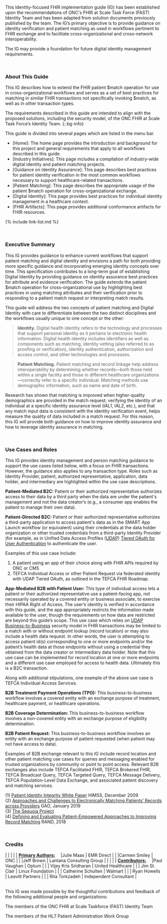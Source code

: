 <div class="stu-note" markdown="1"> 

This Identity-focused FHIR implementation guide (IG) has been established upon the recommendations of ONC's FHIR at Scale Task Force (FAST) Identity Team and has been adapted from solution documents previously published by the team. The IG’s primary objective is to provide guidance on identity verification and patient matching as used in workflows pertinent to FHIR exchange and to facilitate cross-organizational and cross-network interoperability. 

 

The IG may provide a foundation for future digital identity management requirements. 
</div> 

 

&emsp;&emsp;   
### About This Guide 

This IG describes how to extend the FHIR patient $match operation for use in cross-organizational workflows and serves as a set of best practices for matching in similar FHIR transactions not specifically invoking $match, as well as in other transaction types. 

The requirements described in this guide are intended to align with the proposed solutions, including the security model, of the ONC FHIR at Scale Task Force’s Identity Team. 
{:.bg-info} 

This guide is divided into several pages which are listed in the menu bar. 

- [Home]\: The home page provides the introduction and background for this project and general requirements that apply to all workflows described in this guide. 
- [Industry Initiatives]\: This page includes a compilation of industry-wide digital identity and patient matching projects. 
- [Guidance on Identity Assurance]\: This page describes best practices for patient identity verification in the most common workflows necessary to support healthcare-related transactions. 
- [Patient Matching]\: This page describes the appropriate usage of the patient $match operation for cross-organizational exchange. 
- [Digital Identity]\: This page provides best practices for individual identity management in a healthcare context. 
- [FHIR Artifacts]\: This page provides additional conformance artifacts for FHIR resources. 

{% include link-list.md %} 

&emsp;&emsp;   
### Executive Summary 

This IG provides guidance to enhance current workflows that support patient matching and digital identity and envisions a path for both providing more specific guidance and incorporating emerging identity concepts over time. This specification contributes to a long-term goal of establishing Digital Identity by providing guidance on identity assurance best practices for attribute and evidence verification. The guide
extends the patient $match operation for cross-organizational use by highlighting best practices in using matching attributes and their verification prior to responding to a patient match request or interpreting match results. 

This guide will address the two concepts of patient matching and Digital Identity with care to differentiate between the two distinct disciplines and the workflows usually unique to one concept or the other:   

> **Identity.**  Digital health identity refers to the technology and processes that support personal identity as it pertains to electronic health information. Digital health identity includes identifiers as well as components such as matching, identity vetting (also referred to as proofing or verification), identity authentication, authorization and access control, and other technologies and processes.  

> **Patient Matching.**  Patient matching and record linkage help address interoperability by determining whether records—both those held within a single facility and those in different healthcare organizations—correctly refer to a specific individual. Matching methods use demographic information, such as name and date of birth. 

 Research has shown that matching is improved when higher-quality demographics are provided in the match request; verifying the identity of an individual at a specific identity assurance level (IAL1, IAL2, etc.), and that any match input data is consistent with the identity verification event, helps measure the quality of data included in a match request. For this reason, this IG will provide both guidance on how to improve identity assurance and how to leverage identity assurance in matching. 

&emsp;&emsp;   
### Use Cases and Roles 

This IG provides identity management and person matching guidance to support the use cases listed below, with a focus on FHIR transactions. However, the guidance also applies to any transaction type. Roles such as Identity Provider, patient, authorized representative, application, data holder, and intermediary are highlighted within the use case descriptions. 

**Patient-Mediated B2C:** Patient or their authorized representative authorizes access to their data by a third party when the data are under the patient's management and not the data creator’s (e.g., a consumer app enables the patient to manage their own data).   

**Patient-Directed B2C:** Patient or their authorized representative authorizes a third-party application to access patient's data as in the SMART App Launch workflow (or equivalent) using their credentials at the data holder organization or other trusted credentials from a third-party Identity Provider (for example, as in Unified Data Access Profiles ([UDAP](glossary.html)) [Tiered OAuth for User Authentication](https://build.fhir.org/ig/HL7/fhir-udap-security-ig/branches/main/user.html) to authenticate the user.   

Examples of this use case include: 

1. A patient using an app of their choice along with FHIR APIs required by ONC or CMS 
2. TEFCA Individual Access or other Patient Request via federated identity with UDAP Tiered OAuth, as outlined in the TEFCA FHIR Roadmap. 

**App-Mediated B2B with Patient User:** This type of individual access lets a patient or their authorized representative use a patient-facing app, not necessarily operated by a covered entity or business associate, to exercise their HIPAA Right of Access. The user’s identity is verified in accordance with this guide, and the app appropriately restricts the information made available to the user, though the requirements on how data are restricted are beyond this guide’s scope. This use case which relies on [UDAP Business-to-Business](https://build.fhir.org/ig/HL7/fhir-udap-security-ig/branches/main/b2b.html) security model in FHIR transactions may be limited to a match with or without endpoint lookup (record location) or may also include a health data request. In other words, the user is attempting to access patient id(s) corresponding to one or more endpoints and/or the patient’s health data at those endpoints without using a credential they obtained from the data creator or intermediary data holder. Note that this use case can be implemented for record location at one or more endpoints and a different use case employed for access to health data. Ultimately this is a B2C transaction. 

Along with additional stipulations, one example of the above use case is TEFCA Individual Access Services.  

**B2B Treatment Payment Operations (TPO):** This business-to-business workflow involves a covered entity with an exchange purpose of treatment, healthcare payment, or healthcare operations.   

**B2B Coverage Determination:** This business-to-business workflow involves a non-covered entity with an exchange purpose of eligibility determination.   

**B2B Patient Request:** This business-to-business workflow involves an entity with an exchange purpose of patient requested (when patient may not have access to data).   

Examples of B2B exchange relevant to this IG include record location and other patient matching use cases for queries and messaging enabled for trusted organizations by community or point to point access. Relevant B2B exchanges also include TEFCA Facilitated FHIR, TEFCA Brokered FHIR, TEFCA Broadcast Query, TEFCA Targeted Query, TEFCA Message Delivery, TEFCA Population-Level Data Exchange, and associated patient discovery and matching services.  

(1)  <a href="https://www.justassociates.com/application/files/1414/9134/1517/PIIWhitePaper.pdf">Patient Identity Integrity White Paper</a>  HIMSS, December 2009   
(2)  <a href="https://www.gao.gov/assets/gao-19-197.pdf">Approaches and Challenges to Electronically Matching Patients’ Records across Providers</a>  GAO, January 2019   
(3)  <a href="https://sequoiaproject.org/resources/patient-matching/">The Sequoia Project</a>     
(4)  <a href="https://www.rand.org/content/dam/rand/pubs/research_reports/RR2200/RR2275/RAND_RR2275.pdf">Defining and Evaluating Patient-Empowered Approaches to Improving Record Matching</a>  RAND, 2018 

&emsp;&emsp;   

### Credits   
<style> 
table, th, td  
{ 
  border: 1px solid White;  
  padding: 2px 
} 
</style> 
|  |    |    | 
| <u><b>Primary Authors:</b></u>&emsp; |Julie Maas  | EMR Direct        | 
|   |Carmen Smiley  | ONC        | 
|   |Jeff Brown  | Lantana Consulting Group 
|   |         |  | 
| <u><b>Contributors:</b></u>&emsp;  |Paul Vaughan  | Optum        | 
|   | Vijey Kris Sridharan | United Healthcare | 
|   | Jim St. Clair | Linux Foundation | 
|   | Catherine Schulten | Walmart | 
|   | Ryan Howells | Leavitt Partners | 
|   | Rita Torkzadeh | Independent Consultant | 

&emsp;&emsp;   
This IG was made possible by the thoughtful contributions and feedback of the following additional people and organizations: 

The members of the ONC FHIR at Scale Taskforce (FAST) Identity Team 

The members of the HL7 Patient Administration Work Group 

 

 

 